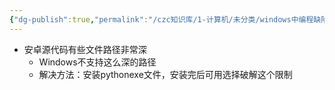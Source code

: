 ```yaml
---
{"dg-publish":true,"permalink":"/czc知识库/1-计算机/未分类/windows中编程缺陷/","dgPassFrontmatter":true,"created":"2024-07-03T23:46:25.866+08:00","updated":"2024-12-08T12:27:33.520+08:00"}
---
```



- 安卓源代码有些文件路径非常深
	- Windows不支持这么深的路径
	- 解决方法：安装pythonexe文件，安装完后可用选择破解这个限制